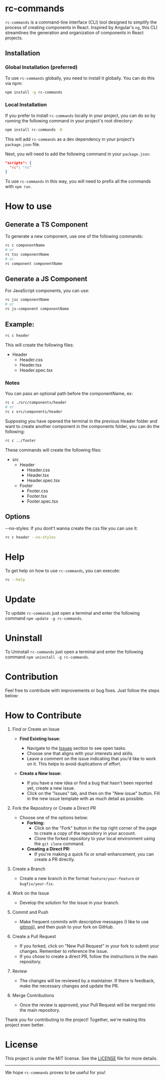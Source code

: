 # rc-commands

`rc-commands` is a command-line interface (CLI) tool designed to simplify the process of creating components in React. Inspired by Angular's `ng`, this CLI streamlines the generation and organization of components in React projects.

## Installation

### Global Installation (preferred)

To use `rc-commands` globally, you need to install it globally. You can do this via npm:

```bash
npm install -g rc-commands
```

### Local Installation

If you prefer to install `rc-commands` locally in your project, you can do so by running the following command in your project's root directory:

```bash
npm install rc-commands -D
```

This will add `rc-commands` as a dev dependency in your project's `package.json` file.

Next, you will need to add the following command in your `package.json`:

```json
"scripts": {
  "rc": "rc"
}
```

To use `rc-commands` in this way, you will need to prefix all the commands with `npm run`.

# How to use

## Generate a TS Component

To generate a new component, use one of the following commands:

```bash
rc c componentName
# or
rc tsc componentName
# or
rc component componentName
```

## Generate a JS Component
For JavaScript components, you can use:

```bash
rc jsc componentName
# or
rc js-component componentName
```

## Example:

```bash
rc c header
```

This will create the following files:
  - Header
    - Header.css
    - Header.tsx
    - Header.spec.tsx

### Notes
You can pass an optional path before the componentName, ex:

```bash
rc c ./src/components/header
# or
rc c src/components/header
```

Supposing you have opened the terminal in the previous Header folder and want to create another component in the components folder, you can do the following:

```bash
rc c ../footer
```

These commands will create the following files:
   - src
      - Header
         - Header.css
         - Header.tsx
         - Header.spec.tsx
      - Footer
         - Footer.css
         - Footer.tsx
         - Footer.spec.tsx

## Options
--no-styles: If you dont't wanna create the css file you can use it:

```bash
rc c header --no-styles
```

# Help
To get help on how to use `rc-commands`, you can execute:

```bash
rc --help
```

# Update

To update `rc-commands` just open a terminal and enter the following command `npm update -g rc-commands`.

# Uninstall

To Uninstall `rc-commands` just open a terminal and enter the following command `npm uninstall -g rc-commands`.

# Contribution

Feel free to contribute with improvements or bug fixes. Just follow the steps below:

# How to Contribute

1. Find or Create an Issue
   - **Find Existing Issue:**
     - Navigate to the [Issues](https://github.com/HenrikSantos/rc-commands/issues) section to see open tasks.
     - Choose one that aligns with your interests and skills.
     - Leave a comment on the issue indicating that you'd like to work on it. This helps to avoid duplications of effort.
   
   - **Create a New Issue:**
     - If you have a new idea or find a bug that hasn't been reported yet, create a new issue.
     - Click on the "Issues" tab, and then on the "New issue" button. Fill in the new issue template with as much detail as possible.

2. Fork the Repository or Create a Direct PR
   - Choose one of the options below:
     - **Forking:**
       - Click on the "Fork" button in the top right corner of the page to create a copy of the repository in your account.
       - Clone the forked repository to your local environment using the `git clone` command.
     - **Creating a Direct PR:**
       - If you're making a quick fix or small enhancement, you can create a PR directly.

3. Create a Branch
   - Create a new branch in the format `feature/your-feature` or `bugfix/your-fix`.

4. Work on the Issue
   - Develop the solution for the issue in your branch.

5. Commit and Push
   - Make frequent commits with descriptive messages (I like to use [gitmoji](https://gitmoji.dev/)), and then push to your fork on GitHub.

6. Create a Pull Request
   - If you forked, click on "New Pull Request" in your fork to submit your changes. Remember to reference the issue.
   - If you chose to create a direct PR, follow the instructions in the main repository.

7. Review
   - The changes will be reviewed by a maintainer. If there is feedback, make the necessary changes and update the PR.

8. Merge Contributions
    - Once the review is approved, your Pull Request will be merged into the main repository.

Thank you for contributing to the project! Together, we're making this project even better.


# License

This project is under the MIT license. See the [LICENSE](LICENSE) file for more details.

---

We hope `rc-commands` proves to be useful for you!
